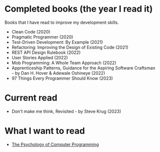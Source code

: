 # Completed books (the year I read it)
Books that I have read to improve my development skills.

- Clean Code (2020)
- Pragmatic Programmer (2020)
- Test-Driven Development: By Example (2021)
- Refactoring: Improving the Design of Existing Code (2021)
- REST API Design Rulebook (2022)
- User Stories Applied (2022)
- Mob Programming: A Whole Team Approach (2022)
- Apprenticeship Patterns, Guidance for the Aspiring Software Craftsman - by Dan H. Hover & Adewale Oshineye (2022)
- 97 Things Every Programmer Should Know (2023)

# Current read
- Don't make me think, Revisited - by Steve Krug (2023)

# What I want to read
- [The Psychology of Computer Programming](https://www.amazon.com/Psychology-Computer-Programming-Silver-Anniversary/dp/0932633420)
